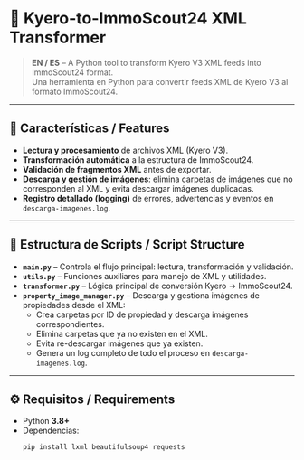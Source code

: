 # 🏡 Kyero-to-ImmoScout24 XML Transformer

> **EN / ES** – A Python tool to transform Kyero V3 XML feeds into ImmoScout24 format.  
> Una herramienta en Python para convertir feeds XML de Kyero V3 al formato ImmoScout24.

---

## 🌟 Características / Features
- **Lectura y procesamiento** de archivos XML (Kyero V3).  
- **Transformación automática** a la estructura de ImmoScout24.  
- **Validación de fragmentos XML** antes de exportar.  
- **Descarga y gestión de imágenes**: elimina carpetas de imágenes que no corresponden al XML y evita descargar imágenes duplicadas.  
- **Registro detallado (logging)** de errores, advertencias y eventos en `descarga-imagenes.log`.

---

## 📂 Estructura de Scripts / Script Structure
- **`main.py`** – Controla el flujo principal: lectura, transformación y validación.  
- **`utils.py`** – Funciones auxiliares para manejo de XML y utilidades.  
- **`transformer.py`** – Lógica principal de conversión Kyero → ImmoScout24.  
- **`property_image_manager.py`** – Descarga y gestiona imágenes de propiedades desde el XML:  
  - Crea carpetas por ID de propiedad y descarga imágenes correspondientes.  
  - Elimina carpetas que ya no existen en el XML.  
  - Evita re-descargar imágenes que ya existen.  
  - Genera un log completo de todo el proceso en `descarga-imagenes.log`.

---

## ⚙️ Requisitos / Requirements
- Python **3.8+**
- Dependencias:
  ```bash
  pip install lxml beautifulsoup4 requests
  ```
